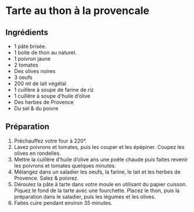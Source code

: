 # Tarte au thon à la provencale

## Ingrédients

* 1 pâte brisée.
* 1 boite de thon au naturel.
* 1 poivron jaune
* 2 tomates
* Des olives noires
* 3 oeufs
* 200 ml de lait végétal
* 1 cuillère à soupe de farine de riz
* 1 cuillère à soupe d’huile d’olive
* Des herbes de Provence
* Du sel & du poivre

## Préparation

1. Préchauffez votre four à 220°.
2. Lavez poivrons et tomates, puis les couper et les épépiner. Coupez les
   olives en rondelles.
3. Mettre la cuillère d’huile d’olive ans une poêle chaude puis faites  revenir
   les poivrons et tomates quelques minutes.
4. Mélangez dans un saladier les oeufs, la farine, le lait et les herbes de
   Provence. Salez & poivrez.
5. Déroulez la pâte à tarte dans votre moule en utilisant du papier cuisson.
   Piquez le fond de la tarte avec une fourchette. Placez le thon, puis la
   préparation dans le saladier, puis les légumes et les olives.
6. Faites cuire pendant environ 35 minutes.
